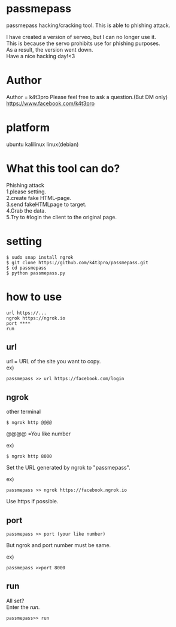 # passmepass  
passmepass 
hacking/cracking tool.
This is able to phishing attack.  


I have created a version of serveo, but I can no longer use it.  
This is because the servo prohibits use for phishing purposes.  
As a result, the version went down.  
Have a nice hacking day!<3  

# Author  
Author = k4t3pro 
Please feel free to ask a question.(But DM only)  
https://www.facebook.com/k4t3pro 

# platform
ubuntu kalilinux
linux(debian)  
  
  
# What this tool  can do?
Phishing attack  
1.please setting.  
2.create fake HTML-page.  
3.send fakeHTMLpage to target.  
4.Grab the data.  
5.Try to #login the client to the original page.  


# setting  

```
$ sudo snap install ngrok
$ git clone https://github.com/k4t3pro/passmepass.git  
$ cd passmepass  
$ python passmepass.py
```
# how to use 
```
url https://...  
ngrok https://ngrok.io  
port ****  
run  
```
## url

url = URL of the site you want to copy.  
ex)  
```
passmepass >> url https://facebook.com/login  
```

## ngrok
other terminal  

```
$ ngrok http @@@@
```
@@@@ =You like number  

ex)  

```
$ ngrok http 8000
```
  
Set the URL generated by ngrok to "passmepass".  

ex)
```
passmepass >> ngrok https://facebook.ngrok.io  
```
  
Use https if possible.  

## port
```
passmepass >> port (your like number)  
```
  
  
But ngrok and port number must be same.
 
ex)  
```
passmepass >>port 8000  
```

## run

All set?  
Enter the *run*.  

```
passmepass>> run
```

